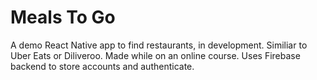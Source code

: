# Meals To Go
A demo React Native app to find restaurants, in development. Similiar to Uber Eats or Diliveroo. 
Made while on an online course.
Uses Firebase backend to store accounts and authenticate.
